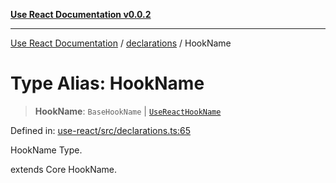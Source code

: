 [**Use React Documentation v0.0.2**](../../README.md)

***

[Use React Documentation](../../modules.md) / [declarations](../README.md) / HookName

# Type Alias: HookName

> **HookName**: `BaseHookName` \| [`UseReactHookName`](UseReactHookName.md)

Defined in: [use-react/src/declarations.ts:65](https://github.com/stonemjs/use-react/blob/a85b32b76e105a7bc655ce084e0841ade8b0df8a/src/declarations.ts#L65)

HookName Type.

extends Core HookName.
